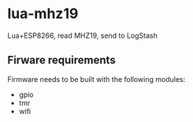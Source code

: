 # lua-mhz19
Lua+ESP8266, read MHZ19, send to LogStash

## Firware requirements

Firmware needs to be built with the following modules:

* gpio
* tmr
* wifi
